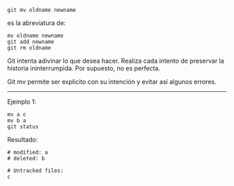 ```
git mv oldname newname
```

es la abreviatura de:

```
mv oldname newname
git add newname
git rm oldname
```
Git intenta adivinar lo que desea hacer. Realiza cada intento de preservar la historia ininterrumpida.
Por supuesto, no es perfecta.

Git mv permite ser explicito con su intención y evitar así algunos errores.

---
Ejemplo 1:

```
mv a c
mv b a
git status
```
Resultado:
```
# modified: a 
# deleted: b

# Untracked files:
c
```